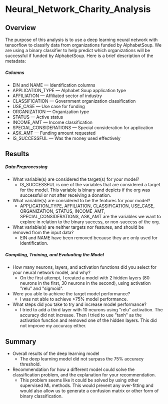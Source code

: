 # Neural_Network_Charity_Analysis

## Overview
The purpose of this analysis is to use a deep learning neural network with tensorflow to classify data from organizations funded by AlphabetSoup. We are using a binary classifier to help predict which organizations will be successful if funded by AlphabetSoup. Here is a brief description of the metadata:

##### Columns
- EIN and NAME — Identification columns
- APPLICATION_TYPE — Alphabet Soup application type
- AFFILIATION — Affiliated sector of industry
- CLASSIFICATION — Government organization classification
- USE_CASE — Use case for funding
- ORGANIZATION — Organization type
- STATUS — Active status
- INCOME_AMT — Income classification
- SPECIAL_CONSIDERATIONS — Special consideration for application
- ASK_AMT — Funding amount requested
- IS_SUCCESSFUL — Was the money used effectively

## Results

##### Data Preprocessing
- What variable(s) are considered the target(s) for your model?
  - IS_SUCCESSFUL is one of the variables that are considered a target for the model. This variable is binary and depicts if the org was successful or not after receiving a donation.
- What variable(s) are considered to be the features for your model?
  - APPLICATION_TYPE, AFFILIATION, CLASSIFICATION, USE_CASE, ORGANIZATION, STATUS, INCOME_AMT, SPECIAL_CONSIDERATIONS, ASK_AMT are the variables we want to explore in relation to the binary success, or non-success of the org.
- What variable(s) are neither targets nor features, and should be removed from the input data?
  - EIN and NAME have been removed because they are only used for identification.

##### Compiling, Training, and Evaluating the Model
- How many neurons, layers, and activation functions did you select for your neural network model, and why?
  - On the first attempt, I created a model with 2 hidden layers (80 neurons in the first, 30 neurons in the second), using activation "relu" and "sigmoid".
- Were you able to achieve the target model performance?
  - I was not able to achieve >75% model performance.
- What steps did you take to try and increase model performance?
  - I tried to add a third layer with 10 neurons using "relu" activation. The accuracy did not increase. Then I tried to use "tanh" as the activation function and removed one of the hidden layers. This did not improve my accuracy either.


## Summary

- Overall results of the deep learning model
  - The deep learning model did not surpass the 75% accuracy threshold. 
- Recommendation for how a different model could solve the classification problem, and the explanation for your recommendation.
  - This problem seems like it could be solved by using other supervised ML methods. This would prevent any over-fitting and would also allow us to generate a confusion matrix or other form of binary classification. 

